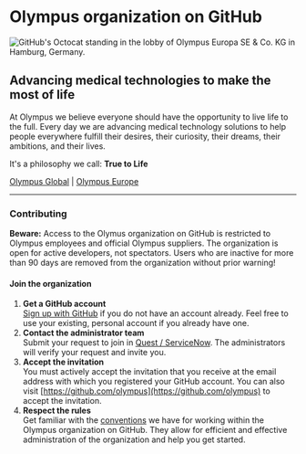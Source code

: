# Olympus organization on GitHub

![GitHub's Octocat standing in the lobby of Olympus Europa SE & Co. KG in Hamburg, Germany.](https://media.githubusercontent.com/media/olympus/.github/main/assets/github-header.jpg)


## Advancing medical technologies to make the most of life

At Olympus we believe everyone should have the opportunity to live life to the full. Every day we are advancing medical technology solutions to help people everywhere fulfill their desires, their curiosity, their dreams, their ambitions, and their lives.

It's a philosophy we call: **True to Life**


[Olympus Global](https://www.olympus-global.com/) | [Olympus Europe](https://www.olympus-europa.com/)


---


### Contributing

**Beware:** Access to the Olymus organization on GitHub is restricted to Olympus employees and official Olympus suppliers. The organization is open for active developers, not spectators. Users who are inactive for more than 90 days are removed from the organization without prior warning!


#### Join the organization

1. **Get a GitHub account**  
  [Sign up with GitHub](https://github.com/signup) if you do not have an account already. Feel free to use your existing, personal account if you already have one.
1. **Contact the administrator team**  
  Submit your request to join in [Quest / ServiceNow](https://olympusprod.service-now.com/sp?id=sc_cat_item_sp&sys_id=2e67479ddb8fd510418bb6b1f3961909&sysparm_category=eca3f272db5b0150418bb6b1f39619b4). The administrators will verify your request and invite you.
1. **Accept the invitation**  
  You must actively accept the invitation that you receive at the email address with which you registered your GitHub account. You can also visit [https://github.com/olympus](https://github.com/olympus) to accept the invitation.
1. **Respect the rules**  
  Get familiar with the [conventions](https://github.com/olympus/oly_git-conventions) we have for working within the Olympus organization on GitHub. They allow for efficient and effective administration of the organization and help you get started.
